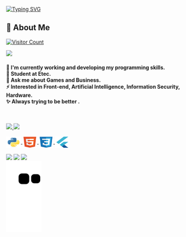 [![Typing SVG](https://readme-typing-svg.demolab.com?font=Fira+Code&pause=1000&color=ffffff&width=835&lines=Hi%2C+everyone!+I'm+Raul+Justo.;Welcome+to+my+Github+profile!+)](https://git.io/typing-svg)


<h2>💫 About Me</h2>
<p align="left"> <a href="https://visitcount.itsvg.in"><img width="150px" src="https://visitcount.itsvg.in/api?id=raul691&icon=2&color=11&pretty=false" alt="Visitor Count" /></a> </p>
<img src="https://user-images.githubusercontent.com/74038190/225813708-98b745f2-7d22-48cf-9150-083f1b00d6c9.gif" width="500">
<!--<p align="left"> <a href="https://twitter.com/" target="blank"><img src="https://img.shields.io/twitter/follow/?logo=twitter&style=for-the-badge" alt="" /></a> </p>
<div align="left">-->

<h4> 

  🌱 I'm currently working and developing my programming skills.</br>
🔭 Student at Etec.</br>
 💬 Ask me about Games and Business.</br>
 ⚡ Interested in Front-end, Artificial Intelligence, Information Security, Hardware.</br>
 ✨ Always trying to be better .</h4> 
 <br>

<div>
   <a href="https://github.com/raul691">
  <img height="180em" src="https://github-readme-stats.vercel.app/api?username=raul691&show_icons=true&theme=midnight-purple&include_all_commits=true&count_private=true"/>
  <img height="180em" src="https://github-readme-stats.vercel.app/api/top-langs/?username=raul691&layout=compact&langs_count=6&theme=midnight-purple"/>
</div>

<div style="display: inline_block"><br>
   <img align="center" alt="React" height="30" width="40" src="https://raw.githubusercontent.com/devicons/devicon/master/icons/python/python-original.svg">
  <img align="center" alt="HTML" height="30" width="40" src="https://raw.githubusercontent.com/devicons/devicon/master/icons/html5/html5-original.svg">
  <img align="center" alt="CSS" height="30" width="40" src="https://raw.githubusercontent.com/devicons/devicon/master/icons/css3/css3-original.svg">
   <img align="center" alt="" height="30" width="40" src="https://raw.githubusercontent.com/devicons/devicon/master/icons/flutter/flutter-original.svg">
</div>
<br>
<div> 
  <a href="https://instagram.com/raul_rodrigues._" target="_blank"><img src="https://img.shields.io/badge/-Instagram-%23E4405F?style=for-the-badge&logo=instagram&logoColor=purple&labelColor=black&color=black" target="_blank"></a>
  <a href = "mailto: "><img src="https://img.shields.io/badge/-Gmail-%23333?style=for-the-badge&logo=gmail&logoColor=red&labelColor=white&color=white&=black" target="_blank"></a>
  <a href="" target="_blank"><img src="https://img.shields.io/badge/-LinkedIn-%230077B5?style=for-the-badge&logo=linkedin&logoColor=white" target="_blank"></a> 
</div>

<picture>
  <source media="(prefers-color-scheme: dark)" srcset="https://raw.githubusercontent.com/platane/platane/output/github-contribution-grid-snake-dark.svg">
  <source media="(prefers-color-scheme: light)" srcset="https://raw.githubusercontent.com/iguin777/iguin777/output/github-contribution-grid-snake.svg">
  <img alt="github contribution grid snake animation" src="https://raw.githubusercontent.com/iguin777/iguin777/output/github-contribution-grid-snake.svg">
</picture>

